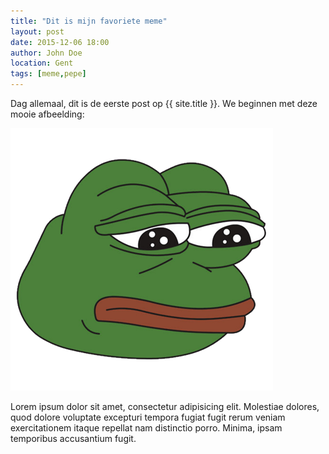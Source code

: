```yaml
---
title: "Dit is mijn favoriete meme"
layout: post
date: 2015-12-06 18:00
author: John Doe
location: Gent
tags: [meme,pepe]
---
```

Dag allemaal, dit is de eerste post op {{ site.title }}. We beginnen met deze mooie afbeelding:

![get memed guise](pepe.png)

Lorem ipsum dolor sit amet, consectetur adipisicing elit. Molestiae dolores, quod dolore voluptate excepturi tempora fugiat fugit rerum veniam exercitationem itaque repellat nam distinctio porro. Minima, ipsam temporibus accusantium fugit.